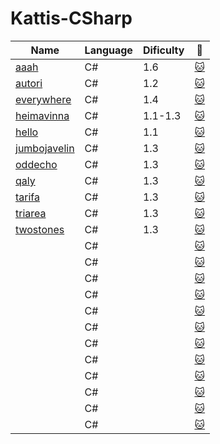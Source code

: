 # Kattis-CSharp

|Name|Language|Dificulty|🔗|
|----|----|----|----|
|[aaah](https://github.com/stancovich/Kattis/tree/main/KattisCSharpSolutions/aaah)|C#|1.6|[:cat:](https://open.kattis.com/problems/aaah)|
|[autori](https://github.com/stancovich/Kattis/tree/main/KattisCSharpSolutions/autori)|C#|1.2|[:cat:](https://open.kattis.com/problems/autori)|
|[everywhere](https://github.com/stancovich/Kattis/tree/main/KattisCSharpSolutions/everywhere)|C#|1.4|[:cat:](https://open.kattis.com/problems/everywhere)|
|[heimavinna](https://github.com/stancovich/Kattis/tree/main/KattisCSharpSolutions/heimavinna)|C#|1.1-1.3|[:cat:](https://open.kattis.com/problems/heimavinna)|
|[hello](https://github.com/stancovich/Kattis/tree/main/KattisCSharpSolutions/hello)|C#|1.1|[:cat:](https://open.kattis.com/problems/hello)|
|[jumbojavelin](https://github.com/stancovich/Kattis/tree/main/KattisCSharpSolutions/jumbojavelin)|C#|1.3|[:cat:](https://open.kattis.com/problems/jumbojavelin)|
|[oddecho](https://github.com/stancovich/Kattis/tree/main/KattisCSharpSolutions/oddecho)|C#|1.3|[:cat:](oddecho)|
|[qaly](https://github.com/stancovich/Kattis/tree/main/KattisCSharpSolutions/qaly)|C#|1.3|[:cat:](https://open.kattis.com/problems/qaly)|
|[tarifa](https://github.com/stancovich/Kattis/tree/main/KattisCSharpSolutions/tarifa)|C#|1.3|[:cat:](https://open.kattis.com/problems/tarifa)|
|[triarea](https://github.com/stancovich/Kattis/tree/main/KattisCSharpSolutions/triarea)|C#|1.3|[:cat:](https://open.kattis.com/problems/triarea)|
|[twostones](https://github.com/stancovich/Kattis/tree/main/KattisCSharpSolutions/twostones)|C#|1.3|[:cat:](https://open.kattis.com/problems/twostones)|
|[]()|C#||[:cat:]()|
|[]()|C#||[:cat:]()|
|[]()|C#||[:cat:]()|
|[]()|C#||[:cat:]()|
|[]()|C#||[:cat:]()|
|[]()|C#||[:cat:]()|
|[]()|C#||[:cat:]()|
|[]()|C#||[:cat:]()|
|[]()|C#||[:cat:]()|
|[]()|C#||[:cat:]()|
|[]()|C#||[:cat:]()|
|[]()|C#||[:cat:]()|


